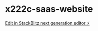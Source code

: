 # x222c-saas-website

[Edit in StackBlitz next generation editor ⚡️](https://stackblitz.com/~/github.com/jaydev222/x222c-saas-website)